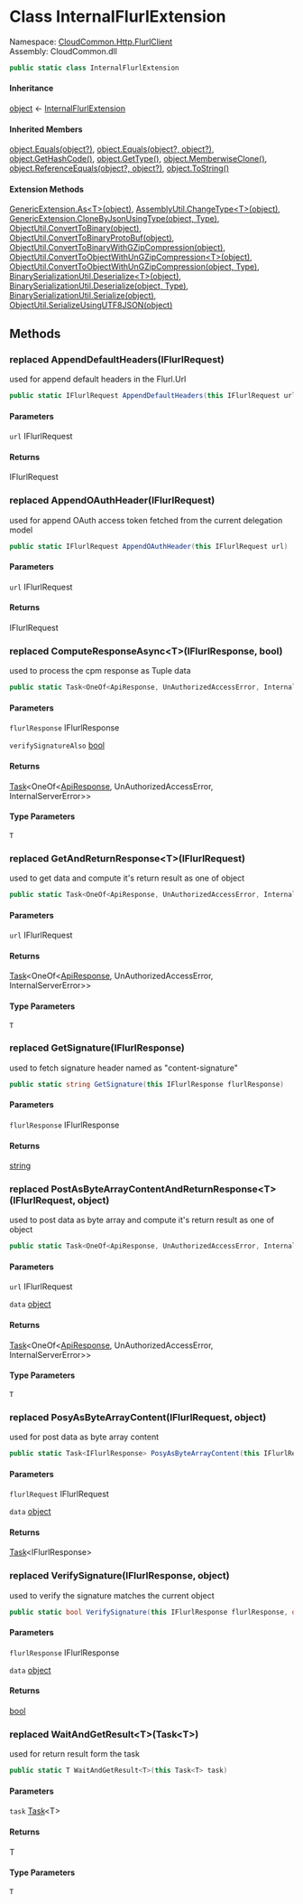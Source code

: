 #  Class InternalFlurlExtension

Namespace: [CloudCommon.Http.FlurlClient](CloudCommon.Http.FlurlClient.md)  
Assembly: CloudCommon.dll  

```csharp
public static class InternalFlurlExtension
```

#### Inheritance

[object](https://learn.microsoft.com/dotnet/api/system.object) ← 
[InternalFlurlExtension](CloudCommon.Http.FlurlClient.InternalFlurlExtension.md)

#### Inherited Members

[object.Equals\(object?\)](https://learn.microsoft.com/dotnet/api/system.object.equals\#system\-object\-equals\(system\-object\)), 
[object.Equals\(object?, object?\)](https://learn.microsoft.com/dotnet/api/system.object.equals\#system\-object\-equals\(system\-object\-system\-object\)), 
[object.GetHashCode\(\)](https://learn.microsoft.com/dotnet/api/system.object.gethashcode), 
[object.GetType\(\)](https://learn.microsoft.com/dotnet/api/system.object.gettype), 
[object.MemberwiseClone\(\)](https://learn.microsoft.com/dotnet/api/system.object.memberwiseclone), 
[object.ReferenceEquals\(object?, object?\)](https://learn.microsoft.com/dotnet/api/system.object.referenceequals), 
[object.ToString\(\)](https://learn.microsoft.com/dotnet/api/system.object.tostring)

#### Extension Methods

[GenericExtension.As<T\>\(object\)](CloudCommon.Extensions.GenericExtension.md\#CloudCommon\_Extensions\_GenericExtension\_As\_\_1\_System\_Object\_), 
[AssemblyUtil.ChangeType<T\>\(object\)](CloudCommon.Utils.AssemblyUtil.md\#CloudCommon\_Utils\_AssemblyUtil\_ChangeType\_\_1\_System\_Object\_), 
[GenericExtension.CloneByJsonUsingType\(object, Type\)](CloudCommon.Extensions.GenericExtension.md\#CloudCommon\_Extensions\_GenericExtension\_CloneByJsonUsingType\_System\_Object\_System\_Type\_), 
[ObjectUtil.ConvertToBinary\(object\)](CloudCommon.Utils.ObjectUtil.md\#CloudCommon\_Utils\_ObjectUtil\_ConvertToBinary\_System\_Object\_), 
[ObjectUtil.ConvertToBinaryProtoBuf\(object\)](CloudCommon.Utils.ObjectUtil.md\#CloudCommon\_Utils\_ObjectUtil\_ConvertToBinaryProtoBuf\_System\_Object\_), 
[ObjectUtil.ConvertToBinaryWithGZipCompression\(object\)](CloudCommon.Utils.ObjectUtil.md\#CloudCommon\_Utils\_ObjectUtil\_ConvertToBinaryWithGZipCompression\_System\_Object\_), 
[ObjectUtil.ConvertToObjectWithUnGZipCompression<T\>\(object\)](CloudCommon.Utils.ObjectUtil.md\#CloudCommon\_Utils\_ObjectUtil\_ConvertToObjectWithUnGZipCompression\_\_1\_System\_Object\_), 
[ObjectUtil.ConvertToObjectWithUnGZipCompression\(object, Type\)](CloudCommon.Utils.ObjectUtil.md\#CloudCommon\_Utils\_ObjectUtil\_ConvertToObjectWithUnGZipCompression\_System\_Object\_System\_Type\_), 
[BinarySerializationUtil.Deserialize<T\>\(object\)](CloudCommon.Utils.BinarySerializationUtil.md\#CloudCommon\_Utils\_BinarySerializationUtil\_Deserialize\_\_1\_System\_Object\_), 
[BinarySerializationUtil.Deserialize\(object, Type\)](CloudCommon.Utils.BinarySerializationUtil.md\#CloudCommon\_Utils\_BinarySerializationUtil\_Deserialize\_System\_Object\_System\_Type\_), 
[BinarySerializationUtil.Serialize\(object\)](CloudCommon.Utils.BinarySerializationUtil.md\#CloudCommon\_Utils\_BinarySerializationUtil\_Serialize\_System\_Object\_), 
[ObjectUtil.SerializeUsingUTF8JSON\(object\)](CloudCommon.Utils.ObjectUtil.md\#CloudCommon\_Utils\_ObjectUtil\_SerializeUsingUTF8JSON\_System\_Object\_)

## Methods

### replaced AppendDefaultHeaders\(IFlurlRequest\)

used for append default headers in the Flurl.Url

```csharp
public static IFlurlRequest AppendDefaultHeaders(this IFlurlRequest url)
```

#### Parameters

`url` IFlurlRequest

#### Returns

 IFlurlRequest

### replaced AppendOAuthHeader\(IFlurlRequest\)

used for append OAuth access token fetched from the current delegation model

```csharp
public static IFlurlRequest AppendOAuthHeader(this IFlurlRequest url)
```

#### Parameters

`url` IFlurlRequest

#### Returns

 IFlurlRequest

### replaced ComputeResponseAsync<T\>\(IFlurlResponse, bool\)

used to process the cpm response as Tuple data

```csharp
public static Task<OneOf<ApiResponse, UnAuthorizedAccessError, InternalServerError>> ComputeResponseAsync<T>(this IFlurlResponse flurlResponse, bool verifySignatureAlso = false)
```

#### Parameters

`flurlResponse` IFlurlResponse

`verifySignatureAlso` [bool](https://learn.microsoft.com/dotnet/api/system.boolean)

#### Returns

 [Task](https://learn.microsoft.com/dotnet/api/system.threading.tasks.task\-1)<OneOf<[ApiResponse](CloudCommon.Utils.ApiResponse.md), UnAuthorizedAccessError, InternalServerError\>\>

#### Type Parameters

`T` 

### replaced GetAndReturnResponse<T\>\(IFlurlRequest\)

used to get data and compute it's return result as one of object

```csharp
public static Task<OneOf<ApiResponse, UnAuthorizedAccessError, InternalServerError>> GetAndReturnResponse<T>(this IFlurlRequest url)
```

#### Parameters

`url` IFlurlRequest

#### Returns

 [Task](https://learn.microsoft.com/dotnet/api/system.threading.tasks.task\-1)<OneOf<[ApiResponse](CloudCommon.Utils.ApiResponse.md), UnAuthorizedAccessError, InternalServerError\>\>

#### Type Parameters

`T` 

### replaced GetSignature\(IFlurlResponse\)

used to fetch signature header named as "content-signature"

```csharp
public static string GetSignature(this IFlurlResponse flurlResponse)
```

#### Parameters

`flurlResponse` IFlurlResponse

#### Returns

 [string](https://learn.microsoft.com/dotnet/api/system.string)

### replaced PostAsByteArrayContentAndReturnResponse<T\>\(IFlurlRequest, object\)

used to post data as byte array and compute it's return result as one of object

```csharp
public static Task<OneOf<ApiResponse, UnAuthorizedAccessError, InternalServerError>> PostAsByteArrayContentAndReturnResponse<T>(this IFlurlRequest url, object data)
```

#### Parameters

`url` IFlurlRequest

`data` [object](https://learn.microsoft.com/dotnet/api/system.object)

#### Returns

 [Task](https://learn.microsoft.com/dotnet/api/system.threading.tasks.task\-1)<OneOf<[ApiResponse](CloudCommon.Utils.ApiResponse.md), UnAuthorizedAccessError, InternalServerError\>\>

#### Type Parameters

`T` 

### replaced PosyAsByteArrayContent\(IFlurlRequest, object\)

used for post data as byte array content

```csharp
public static Task<IFlurlResponse> PosyAsByteArrayContent(this IFlurlRequest flurlRequest, object data)
```

#### Parameters

`flurlRequest` IFlurlRequest

`data` [object](https://learn.microsoft.com/dotnet/api/system.object)

#### Returns

 [Task](https://learn.microsoft.com/dotnet/api/system.threading.tasks.task\-1)<IFlurlResponse\>

### replaced VerifySignature\(IFlurlResponse, object\)

used to verify the signature matches the current object

```csharp
public static bool VerifySignature(this IFlurlResponse flurlResponse, object data)
```

#### Parameters

`flurlResponse` IFlurlResponse

`data` [object](https://learn.microsoft.com/dotnet/api/system.object)

#### Returns

 [bool](https://learn.microsoft.com/dotnet/api/system.boolean)

### replaced WaitAndGetResult<T\>\(Task<T\>\)

used for return result form the task

```csharp
public static T WaitAndGetResult<T>(this Task<T> task)
```

#### Parameters

`task` [Task](https://learn.microsoft.com/dotnet/api/system.threading.tasks.task\-1)<T\>

#### Returns

 T

#### Type Parameters

`T` 

